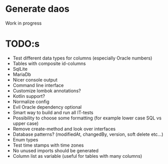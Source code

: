 # Generate daos

 Work in progress

# TODO:s
* Test different data types for columns (especially Oracle numbers)
* Tables with composite id-columns
* SqlLite
* MariaDb
* Nicer console output
* Command line interface
* Customize lombok annotations?
* Kotlin support?
* Normalize config
* Evil Oracle dependency optional
* Smart way to build and run all IT-tests
* Possibility to choose some formatting (for example lower case SQL vs upper case)
* Remove create-method and look over interfaces
* Database patterns? (modifiedAt, changedBy, version, soft delete etc...)
* Enum types
* Test time stamps with time zones
* No unused imports should be generated
* Column list as variable (useful for tables with many columns)
